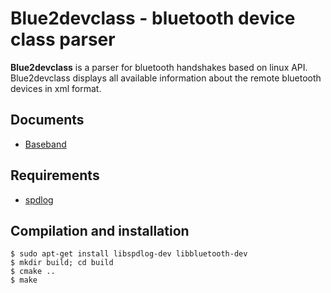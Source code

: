 # Blue2devclass - bluetooth device class parser

**Blue2devclass** is a parser for bluetooth handshakes based on linux API. Blue2devclass displays all available information about the remote bluetooth devices in xml format.
## Documents
* [Baseband](https://btprodspecificationrefs.blob.core.windows.net/assigned-numbers/Assigned%20Number%20Types/Baseband.pdf)
## Requirements
* [spdlog](https://github.com/gabime/spdlog)

## Compilation and installation
```
$ sudo apt-get install libspdlog-dev libbluetooth-dev
$ mkdir build; cd build
$ cmake ..
$ make

